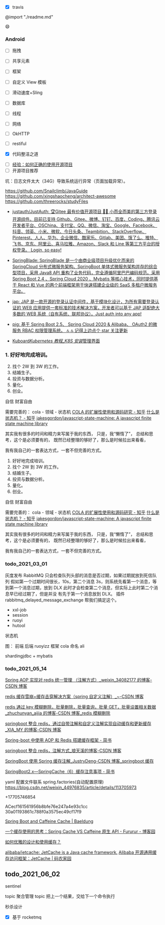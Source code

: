 - [x] travis

@import "./readme.md"

:smile:

### Android

- [ ] 拖拽
- [ ] 共享元素
- [ ] 框架
- [ ] 自定义 View 模板
- [ ] 滑动速度+Sling

- [ ] 数据库
- [ ] 线程
- [ ] 网络
- [ ] OkHTTP
- [ ] restiful

- [x] 代码整洁之道

* [ ] [经验：如何正确的使用开源项目](http://www.infoq.com/cn/articles/how-to-correctly-use-the-open-source-project)
* [ ] 开源项目推荐

坑：日志文件太大（34G）导致系统运行异常（页面加载异常）。

https://github.com/Snailclimb/JavaGuide
https://github.com/xingshaocheng/architect-awesome
https://github.com/threerocks/studyFiles

- [justauth/JustAuth: 🏆Gitee 最有价值开源项目 🚀:100: 小而全而美的第三方登录开源组件。目前已支持 Github、Gitee、微博、钉钉、百度、Coding、腾讯云开发者平台、OSChina、支付宝、QQ、微信、淘宝、Google、Facebook、抖音、领英、小米、微软、今日头条、Teambition、StackOverflow、Pinterest、人人、华为、企业微信、酷家乐、Gitlab、美团、饿了么、推特、飞书、京东、阿里云、喜马拉雅、Amazon、Slack 和 Line 等第三方平台的授权登录。 Login, so easy!](https://github.com/justauth/JustAuth)

- [SpringBlade: SpringBlade 是一个由商业级项目升级优化而来的 SpringCloud 分布式微服务架构、SpringBoot 单体式微服务架构并存的综合型项目，采用 Java8 API 重构了业务代码，完全遵循阿里巴巴编码规范。采用 Spring Boot 2.4 、Spring Cloud 2020 、Mybatis 等核心技术，同时提供基于 React 和 Vue 的两个前端框架用于快速搭建企业级的 SaaS 多租户微服务平台。](https://gitee.com/smallc/SpringBlade#https://github.com/chillzhuang/SpringBlade)

- [jap: JAP 是一款开源的登录认证中间件，基于模块化设计，为所有需要登录认证的 WEB 应用提供一套标准的技术解决方案，开发者可以基于 JAP 适配绝大多数的 WEB 系统（自有系统、联邦协议）。Just auth into any app!](https://gitee.com/fujieid/jap#https://gitee.com/smallc/SpringBlade)

- [pig: 基于 Spring Boot 2.5、 Spring Cloud 2020 & Alibaba、 OAuth2 的微服务 RBAC 权限管理系统。 🔝 🔝 记得上边点个 star 关注更新](https://gitee.com/log4j/pig)
- [Kuboard*Kubernetes 教程\_K8S 安装*管理界面](https://kuboard.cn/)

### 1. 好好地完成培训。

2. 找个 2W 到 3W 的工作。
3. 结婚生子。
4. 投资与数据分析。
5. 量化。
6. 创业。

自信
财富自由

需要完善的：
cola - 领域 - 状态机
[COLA 的扩展性使用和源码研究 - 知乎](https://zhuanlan.zhihu.com/p/143558539)
[什么是状态机？ - 知乎](https://zhuanlan.zhihu.com/p/47434856)
[jakesgordon/javascript-state-machine: A javascript finite state machine library](https://github.com/jakesgordon/javascript-state-machine)

其实我有很多的时间和精力来写属于我的东西，
只是，我“懒惰了”，
总结和思考，这个是必须要有的，
既然已经整理的够好了，那么是时候拉出来看看，

我有我自己的一套表达方式，一套不但完善的方式。

1. 好好地完成培训。
2. 找个 2W 到 3W 的工作。
3. 结婚生子。
4. 投资与数据分析。
5. 量化。
6. 创业。

自信
财富自由

需要完善的：
cola - 领域 - 状态机
[COLA 的扩展性使用和源码研究 - 知乎](https://zhuanlan.zhihu.com/p/143558539)
[什么是状态机？ - 知乎](https://zhuanlan.zhihu.com/p/47434856)
[jakesgordon/javascript-state-machine: A javascript finite state machine library](https://github.com/jakesgordon/javascript-state-machine)

其实我有很多的时间和精力来写属于我的东西，
只是，我“懒惰了”，
总结和思考，这个是必须要有的，
既然已经整理的够好了，那么是时候拉出来看看，

我有我自己的一套表达方式，一套不但完善的方式。

### todo_2021_03_01

灰度发布
RabbitMQ 只会检查队列头部的消息是否过期，如果过期就放到死信队列
假如第一个过期时间很长，10s，第二个消息 3s，则系统先看第一个消息，等 到第一个消息过期，放到 DLX
此时才会检查第二个消息，但实际上此时第二个消息早已经过期了，但是并没 有先于第一个消息放到 DLX。
插件 rabbitmq_delayed_message_exchange 帮我们搞定这个。

- xxl-job
- session
- ruoyi
- hutool

状态机

图：
前端
后端 ruoyizz
框架 cola
命名 ali

shardingjdbc + mybatis

### todo_2021_05_14

[Spring AOP 实现对 redis 统一管理 （注解方式）\_weixin_34082177 的博客-CSDN 博客](https://blog.csdn.net/weixin_34082177/article/details/92688597)

[redis 缓存雪崩+缓存击穿解决方案（spring 自定义注解）\_~-CSDN 博客](https://blog.csdn.net/q975583865/article/details/106911002/)

[redis 通过 key 模糊删除，批量删除，批量查询，批量 GET，批量设置相关数据\_zhuchunyan_aijia 的博客-CSDN 博客\_redis 模糊删除](https://blog.csdn.net/zhuchunyan_aijia/article/details/90611016)

[springboot 整合 redis，通过自带注解和自定义注解实现自动缓存和更新缓存\_XIA_MY 的博客-CSDN 博客](https://blog.csdn.net/XIA_MY/article/details/86714187?utm_medium=distribute.pc_relevant.none-task-blog-2%7Edefault%7EBlogCommendFromMachineLearnPai2%7Edefault-8.control&dist_request_id=1328769.57852.16176082709939639&depth_1-utm_source=distribute.pc_relevant.none-task-blog-2%7Edefault%7EBlogCommendFromMachineLearnPai2%7Edefault-8.control)

[Spring-boot 中使用 AOP 和 Redis 搭建缓存框架 - 简书](https://www.jianshu.com/p/b1d6f0c53362)

[springboot 整合 redis，注解方式\_琅天溪的博客-CSDN 博客](https://blog.csdn.net/qq_28089993/article/details/75226516)

[SpringBoot 使用 Spring 缓存注解\_JustryDeng-CSDN 博客\_springboot 缓存](https://blog.csdn.net/justry_deng/article/details/89283664)

[SpringBoot2.x—SpringCache（6）缓存注意事项 - 简书](https://www.jianshu.com/p/996f0952992b)

yaml 配置文件联系 spring.factories(自动配置原理)
https://blog.csdn.net/weixin_44976835/article/details/113705973

+17705746854

ACecf161561956b8bfe76e247a4e93c1cc
30a01193861c788f0a3575ec49cf17f9

[Spring Boot and Caffeine Cache | Baeldung](https://www.baeldung.com/spring-boot-caffeine-cache)

[一个缓存使用的思考：Spring Cache VS Caffeine 原生 API - Fururur - 博客园](https://www.cnblogs.com/Sinte-Beuve/p/12009885.html)

[如何优雅的设计和使用缓存？](https://juejin.cn/post/6844903665845665805)

[alibaba/jetcache: JetCache is a Java cache framework.](https://github.com/alibaba/jetcache)
[Alibaba 开源通用缓存访问框架：JetCache | 码农家园](https://www.codenong.com/jsf629e46c74d5/)

## todo_2021_06_02

sentinel

topic 聚合管理 topic 把上一个结果，交给下一个命令执行

秒杀设计

- [x] 基于 rocketmq
